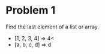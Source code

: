 <h1>Problem 1</h1>
Find the last element of a list or array.
<ul>
<li>[1, 2, 3, 4] => 4<</li>
<li>[a, b, c, d] => d</li>
</ul>
